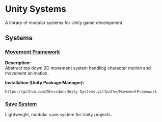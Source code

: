# Unity Systems

A library of modular systems for Unity game development.

## Systems
### [Movement Framework](./MovementFramework)
**Description:**  
Abstract top down 2D movement system handling character motion and movement animation.

**Installation (Unity Package Manager):**  
```
https://github.com/Shezidan/Unity-Systems.git?path=/MovementFramework
```
### [Save System](./SaveSystem)
Lightweight, modular save system for Unity projects.
